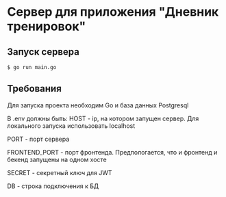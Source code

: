 # Сервер для приложения "Дневник тренировок"

## Запуск сервера
```sh
$ go run main.go
```

## Требования
Для запуска проекта необходим Go и база данных Postgresql

В .env должны быть:
HOST - ip, на котором запущен сервер. Для локального запуска использовать localhost

PORT - порт сервера

FRONTEND_PORT - порт фронтенда. Предпологается, что и фронтенд и бекенд запущены на одном хосте

SECRET - секретный ключ для JWT

DB - строка подключения к БД
